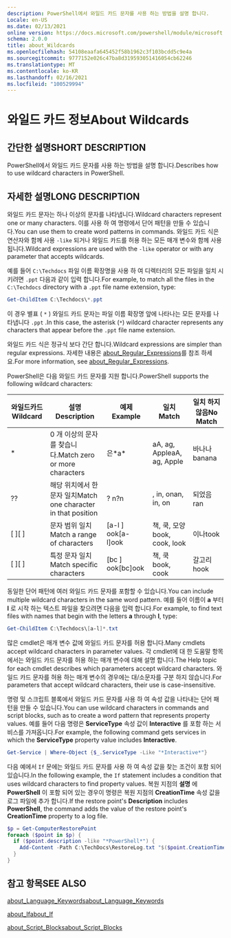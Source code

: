 ```yaml
---
description: PowerShell에서 와일드 카드 문자를 사용 하는 방법을 설명 합니다.
Locale: en-US
ms.date: 02/13/2021
online version: https://docs.microsoft.com/powershell/module/microsoft.powershell.core/about/about_wildcards?view=powershell-7&WT.mc_id=ps-gethelp
schema: 2.0.0
title: about_Wildcards
ms.openlocfilehash: 54108eaafa645452f58b1962c3f103bcdd5c9e4a
ms.sourcegitcommit: 9777152e026c47ba8d319593051416054cb62246
ms.translationtype: MT
ms.contentlocale: ko-KR
ms.lasthandoff: 02/16/2021
ms.locfileid: "100529994"
---
```

# <a name="about-wildcards"></a><span data-ttu-id="e0999-103">와일드 카드 정보</span><span class="sxs-lookup"><span data-stu-id="e0999-103">About Wildcards</span></span>

## <a name="short-description"></a><span data-ttu-id="e0999-104">간단한 설명</span><span class="sxs-lookup"><span data-stu-id="e0999-104">SHORT DESCRIPTION</span></span>

<span data-ttu-id="e0999-105">PowerShell에서 와일드 카드 문자를 사용 하는 방법을 설명 합니다.</span><span class="sxs-lookup"><span data-stu-id="e0999-105">Describes how to use wildcard characters in PowerShell.</span></span>

## <a name="long-description"></a><span data-ttu-id="e0999-106">자세한 설명</span><span class="sxs-lookup"><span data-stu-id="e0999-106">LONG DESCRIPTION</span></span>

<span data-ttu-id="e0999-107">와일드 카드 문자는 하나 이상의 문자를 나타냅니다.</span><span class="sxs-lookup"><span data-stu-id="e0999-107">Wildcard characters represent one or many characters.</span></span> <span data-ttu-id="e0999-108">이를 사용 하 여 명령에서 단어 패턴을 만들 수 있습니다.</span><span class="sxs-lookup"><span data-stu-id="e0999-108">You can use them to create word patterns in commands.</span></span> <span data-ttu-id="e0999-109">와일드 카드 식은 연산자와 함께 사용 `-like` 되거나 와일드 카드를 허용 하는 모든 매개 변수와 함께 사용 됩니다.</span><span class="sxs-lookup"><span data-stu-id="e0999-109">Wildcard expressions are used with the `-like` operator or with any parameter that accepts wildcards.</span></span>

<span data-ttu-id="e0999-110">예를 들어 `C:\Techdocs` 파일 이름 확장명을 사용 하 여 디렉터리의 모든 파일을 일치 시키려면 `.ppt` 다음과 같이 입력 합니다.</span><span class="sxs-lookup"><span data-stu-id="e0999-110">For example, to match all the files in the `C:\Techdocs` directory with a `.ppt` file name extension, type:</span></span>

```powershell
Get-ChildItem C:\Techdocs\*.ppt
```

<span data-ttu-id="e0999-111">이 경우 별표 ( `*` ) 와일드 카드 문자는 파일 이름 확장명 앞에 나타나는 모든 문자를 나타냅니다 `.ppt` .</span><span class="sxs-lookup"><span data-stu-id="e0999-111">In this case, the asterisk (`*`) wildcard character represents any characters that appear before the `.ppt` file name extension.</span></span>

<span data-ttu-id="e0999-112">와일드 카드 식은 정규식 보다 간단 합니다.</span><span class="sxs-lookup"><span data-stu-id="e0999-112">Wildcard expressions are simpler than regular expressions.</span></span> <span data-ttu-id="e0999-113">자세한 내용은 [about_Regular_Expressions](./about_Regular_Expressions.md)를 참조 하세요.</span><span class="sxs-lookup"><span data-stu-id="e0999-113">For more information, see [about_Regular_Expressions](./about_Regular_Expressions.md).</span></span>

<span data-ttu-id="e0999-114">PowerShell은 다음 와일드 카드 문자를 지원 합니다.</span><span class="sxs-lookup"><span data-stu-id="e0999-114">PowerShell supports the following wildcard characters:</span></span>

|<span data-ttu-id="e0999-115">와일드카드</span><span class="sxs-lookup"><span data-stu-id="e0999-115">Wildcard</span></span>|<span data-ttu-id="e0999-116">설명</span><span class="sxs-lookup"><span data-stu-id="e0999-116">Description</span></span>               |<span data-ttu-id="e0999-117">예제</span><span class="sxs-lookup"><span data-stu-id="e0999-117">Example</span></span> |<span data-ttu-id="e0999-118">일치</span><span class="sxs-lookup"><span data-stu-id="e0999-118">Match</span></span>        |<span data-ttu-id="e0999-119">일치 하지 않음</span><span class="sxs-lookup"><span data-stu-id="e0999-119">No Match</span></span>|
|--------|--------------------------|--------|-------------|--------|
|\*      |<span data-ttu-id="e0999-120">0 개 이상의 문자를 찾습니다.</span><span class="sxs-lookup"><span data-stu-id="e0999-120">Match zero or more characters</span></span> | <span data-ttu-id="e0999-121">은\*</span><span class="sxs-lookup"><span data-stu-id="e0999-121">a\*</span></span>  | <span data-ttu-id="e0999-122">aA, ag, Apple</span><span class="sxs-lookup"><span data-stu-id="e0999-122">aA, ag, Apple</span></span> | <span data-ttu-id="e0999-123">바나나</span><span class="sxs-lookup"><span data-stu-id="e0999-123">banana</span></span> |
|<span data-ttu-id="e0999-124">?</span><span class="sxs-lookup"><span data-stu-id="e0999-124">?</span></span>       |<span data-ttu-id="e0999-125">해당 위치에서 한 문자 일치</span><span class="sxs-lookup"><span data-stu-id="e0999-125">Match one character in that position</span></span> | <span data-ttu-id="e0999-126">? n</span><span class="sxs-lookup"><span data-stu-id="e0999-126">?n</span></span> | <span data-ttu-id="e0999-127">, in, on</span><span class="sxs-lookup"><span data-stu-id="e0999-127">an, in, on</span></span> | <span data-ttu-id="e0999-128">되었음</span><span class="sxs-lookup"><span data-stu-id="e0999-128">ran</span></span> |
|<span data-ttu-id="e0999-129">\[ \]</span><span class="sxs-lookup"><span data-stu-id="e0999-129">\[ \]</span></span>   |<span data-ttu-id="e0999-130">문자 범위 일치</span><span class="sxs-lookup"><span data-stu-id="e0999-130">Match a range of characters</span></span> | <span data-ttu-id="e0999-131">\[a-l \] ook</span><span class="sxs-lookup"><span data-stu-id="e0999-131">\[a-l\]ook</span></span> | <span data-ttu-id="e0999-132">책, 쿡, 모양</span><span class="sxs-lookup"><span data-stu-id="e0999-132">book, cook, look</span></span> | <span data-ttu-id="e0999-133">이나</span><span class="sxs-lookup"><span data-stu-id="e0999-133">took</span></span> |
|<span data-ttu-id="e0999-134">\[ \]</span><span class="sxs-lookup"><span data-stu-id="e0999-134">\[ \]</span></span>   |<span data-ttu-id="e0999-135">특정 문자 일치</span><span class="sxs-lookup"><span data-stu-id="e0999-135">Match specific characters</span></span> | <span data-ttu-id="e0999-136">\[bc \] ook</span><span class="sxs-lookup"><span data-stu-id="e0999-136">\[bc\]ook</span></span> | <span data-ttu-id="e0999-137">책, 쿡</span><span class="sxs-lookup"><span data-stu-id="e0999-137">book, cook</span></span> | <span data-ttu-id="e0999-138">갈고리</span><span class="sxs-lookup"><span data-stu-id="e0999-138">hook</span></span> |

<span data-ttu-id="e0999-139">동일한 단어 패턴에 여러 와일드 카드 문자를 포함할 수 있습니다.</span><span class="sxs-lookup"><span data-stu-id="e0999-139">You can include multiple wildcard characters in the same word pattern.</span></span> <span data-ttu-id="e0999-140">예를 들어 이름이 **a** 부터 **l** 로 시작 하는 텍스트 파일을 찾으려면 다음을 입력 합니다.</span><span class="sxs-lookup"><span data-stu-id="e0999-140">For example, to find text files with names that begin with the letters **a** through **l**, type:</span></span>

```powershell
Get-ChildItem C:\Techdocs\[a-l]*.txt
```

<span data-ttu-id="e0999-141">많은 cmdlet은 매개 변수 값에 와일드 카드 문자를 허용 합니다.</span><span class="sxs-lookup"><span data-stu-id="e0999-141">Many cmdlets accept wildcard characters in parameter values.</span></span> <span data-ttu-id="e0999-142">각 cmdlet에 대 한 도움말 항목에서는 와일드 카드 문자를 허용 하는 매개 변수에 대해 설명 합니다.</span><span class="sxs-lookup"><span data-stu-id="e0999-142">The Help topic for each cmdlet describes which parameters accept wildcard characters.</span></span> <span data-ttu-id="e0999-143">와일드 카드 문자를 허용 하는 매개 변수의 경우에는 대/소문자를 구분 하지 않습니다.</span><span class="sxs-lookup"><span data-stu-id="e0999-143">For parameters that accept wildcard characters, their use is case-insensitive.</span></span>

<span data-ttu-id="e0999-144">명령 및 스크립트 블록에서 와일드 카드 문자를 사용 하 여 속성 값을 나타내는 단어 패턴을 만들 수 있습니다.</span><span class="sxs-lookup"><span data-stu-id="e0999-144">You can use wildcard characters in commands and script blocks, such as to create a word pattern that represents property values.</span></span> <span data-ttu-id="e0999-145">예를 들어 다음 명령은 **ServiceType** 속성 값이 **Interactive** 를 포함 하는 서비스를 가져옵니다.</span><span class="sxs-lookup"><span data-stu-id="e0999-145">For example, the following command gets services in which the **ServiceType** property value includes **Interactive**.</span></span>

```powershell
Get-Service | Where-Object {$_.ServiceType -Like "*Interactive*"}
```

<span data-ttu-id="e0999-146">다음 예에서 `If` 문에는 와일드 카드 문자를 사용 하 여 속성 값을 찾는 조건이 포함 되어 있습니다.</span><span class="sxs-lookup"><span data-stu-id="e0999-146">In the following example, the `If` statement includes a condition that uses wildcard characters to find property values.</span></span> <span data-ttu-id="e0999-147">복원 지점의 **설명** 에 **PowerShell** 이 포함 되어 있는 경우이 명령은 복원 지점의 **CreationTime** 속성 값을 로그 파일에 추가 합니다.</span><span class="sxs-lookup"><span data-stu-id="e0999-147">If the restore point's **Description** includes **PowerShell**, the command adds the value of the restore point's **CreationTime** property to a log file.</span></span>

```powershell
$p = Get-ComputerRestorePoint
foreach ($point in $p) {
  if ($point.description -like "*PowerShell*") {
    Add-Content -Path C:\TechDocs\RestoreLog.txt "$($point.CreationTime)"
  }
}
```

## <a name="see-also"></a><span data-ttu-id="e0999-148">참고 항목</span><span class="sxs-lookup"><span data-stu-id="e0999-148">SEE ALSO</span></span>

[<span data-ttu-id="e0999-149">about_Language_Keywords</span><span class="sxs-lookup"><span data-stu-id="e0999-149">about_Language_Keywords</span></span>](about_Language_Keywords.md)

[<span data-ttu-id="e0999-150">about_If</span><span class="sxs-lookup"><span data-stu-id="e0999-150">about_If</span></span>](about_If.md)

[<span data-ttu-id="e0999-151">about_Script_Blocks</span><span class="sxs-lookup"><span data-stu-id="e0999-151">about_Script_Blocks</span></span>](about_Script_Blocks.md)
